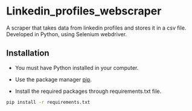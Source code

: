 # Linkedin_profiles_webscraper

A scraper that takes data from linkedin profiles and stores it in a csv file. Developed in Python, using Selenium webdriver.

## Installation

- You must have Python installed in your computer.

- Use the package manager [pip](https://pip.pypa.io/en/stable/).

- Install the required packages through requirements.txt file.

```bash
pip install -r requirements.txt
```
